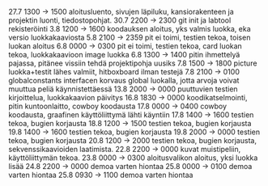 27.7 1300 -> 1500 aloitusluento, sivujen läpiluku, kansiorakenteen ja projektin luonti, tiedostopohjat.
30.7 2200 -> 2300 git init ja labtool rekisteröinti
3.8  1200 -> 1600 koodauksen aloitus, yks valmis luokka, eka versio luokkakaaviosta
5.8  2100 -> 2359 pit ei toimi, testien tekoa, toisen luokan aloitus
6.8  0000 -> 0300 pit ei toimi, testien tekoa, card luokan tekoa, luokkakaavioon image luokka
6.8  1300 -> 1400 pitin ihmettelyä pajassa, pitänee vissiin tehdä projektipohja uusiks
7.8  1500 -> 1800 picture luokka+testit lähes valmiit, hitboxboard ilman testejä
7.8  2100 -> 0100 globalconstants interfacen korvaus global luokalla, jotta arvoja voivat muuttua peliä käynnistettäessä
13.8 2000 -> 0000 puuttuvien testien kirjoittelua, luokkakaavion päivitys
16.8 1830 -> 0000 koodikatselmointi, pitin kuntoonlaitto, cowboy koodausta
17.8 0000 -> 0400 cowboy koodausta, graafinen käyttöliittymä lähti käyntiin
17.8 1400 -> 1600 testien tekoa, bugien korjausta
18.8 1200 -> 1500 testien tekoa, bugien korjausta
19.8 1400 -> 1600 testien tekoa, bugien korjausta
19.8 2000 -> 0000 testien tekoa, bugien korjausta
20.8 1200 -> 2000 testien tekoa, bugien korjausta, sekvenssikaavioiden laatimista.
22.8 2200 -> 0000 kuvat muistipeliin, käyttöliittymän tekoa.
23.8 0000 -> 0300 aloitusvalikon aloitus, yksi luokka lisää
24.8 2200 -> 0000 demoa varten hiontaa
25.8 0000 -> 0100 demoa varten hiontaa
25.8 0930 -> 1100 demoa varten hiontaa
